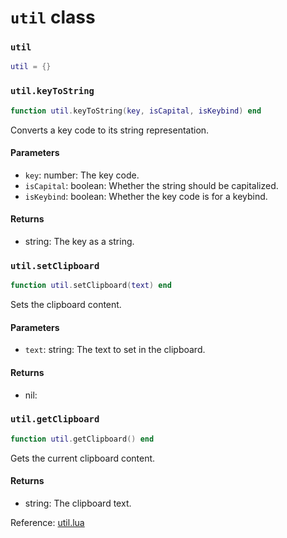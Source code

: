 # `util` class

### `util`
```lua
util = {}
```

### `util.keyToString`
```lua
function util.keyToString(key, isCapital, isKeybind) end
```
Converts a key code to its string representation.

#### Parameters
- `key`: number: The key code.
- `isCapital`: boolean: Whether the string should be capitalized.
- `isKeybind`: boolean: Whether the key code is for a keybind.
#### Returns
- string: The key as a string.

### `util.setClipboard`
```lua
function util.setClipboard(text) end
```
Sets the clipboard content.

#### Parameters
- `text`: string: The text to set in the clipboard.
#### Returns
- nil: 

### `util.getClipboard`
```lua
function util.getClipboard() end
```
Gets the current clipboard content.

#### Returns
- string: The clipboard text.

Reference: [util.lua](https://github.com/flarialmc/scripting-wiki/tree/main/autocomplete/misc/util.lua)